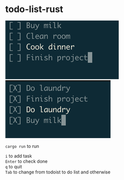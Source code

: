 # todo-list-rust

![Alt text](image.png) <br>
![Alt text](image-1.png) <br>

`cargo run` to run

`i` to add task <br>
`Enter` to check done <br>
`q` to quit <br>
`Tab` to change from todoist to do list and otherwise <br>
